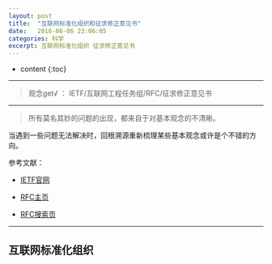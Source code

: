 ```yaml
---
layout: post
title:  "互联网标准化组织和征求修正意见书"
date:   2016-06-06 23:06:05
categories: 科学
excerpt: 互联网标准化组织 征求修正意见书
---
```


* content
{:toc}

---

> 观念get√ ： IETF/互联网工程任务组/RFC/征求修正意见书

---

> 所有莫名其妙的问题的出现，都来自于对基本观念的不清晰。

当遇到一些问题无法解决时，回根溯源重新梳理某些基本观念或许是个不错的方向。

参考文献：

* [IETF官网](http://www.ietf.org/)

* [RFC主页](http://www.ietf.org/rfc.html)

* [RFC搜索页](http://www.rfc-editor.org/search/rfc_search.php)


---

## 互联网标准化组织
